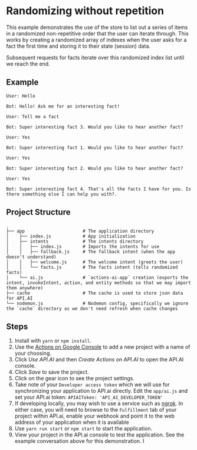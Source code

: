 # Randomizing without repetition

This example demonstrates the use of the store to list out a series of  items in a randomized non-repetitive order that the user can iterate through. This works by creating a randomized array of indexes when the user asks for a fact the first time and storing it to their state (session) data.

Subsequent requests for facts iterate over this randomized index list until we reach the end.

## Example
```
User: Hello

Bot: Hello! Ask me for an interesting fact!

User: Tell me a fact

Bot: Super interesting fact 3. Would you like to hear another fact?

User: Yes

Bot: Super interesting fact 1. Would you like to hear another fact?

User: Yes

Bot: Super interesting fact 2. Would you like to hear another fact?

User: Yes

Bot: Super interesting fact 4. That's all the facts I have for you. Is there something else I can help you with?.
```

## Project Structure

```
.
├── app                      # The application directory
│    ├── index.js            # App initialization
│    ├── intents             # The intents directory
│    │   ├── index.js        # Imports the intents for use
│    │   ├── fallback.js     # The fallback intent (when the app doesn't understand)
│    │   ├── welcome.js      # The welcome intent (greets the user)
│    │   └── facts.js        # The facts intent (tells randomized facts)
│    └── ai.js               # `actions-ai-app` creation (exports the intent, invokeIntent, action, and entity methods so that we may import them anywhere)
├── cache                    # The cache is used to store json data for API.AI
└── nodemon.js               # Nodemon config, specifically we ignore the `cache` directory as we don't need refresh when cache changes
```

## Steps
1. Install with `yarn` or `npm install`.
1. Use the [Actions on Google Console](https://console.actions.google.com) to add a new project with a name of your choosing.
1. Click *Use API.AI* and then *Create Actions on API.AI* to open the API.AI console.
1. Click *Save* to save the project.
1. Click on the gear icon to see the project settings.
1. Take note of your `Developer access token` which we will use for synchronizing your application to API.ai directly. Edit the `app/ai.js` and set your API.ai token: `APIAIToken: 'API_AI_DEVELOPER_TOKEN'`
1. If developing locally, you may wish to use a service such as [ngrok](https://ngrok.com/). In either case, you will need to browse to the `Fulfillment` tab of your project within API.ai, enable your webhook and point it to the web address of your application when it is available
1. Use `yarn run start` or `npm start` to start the application.
1. View your project in the API.ai console to test the application. See the example conversation above for this demonstration.
I